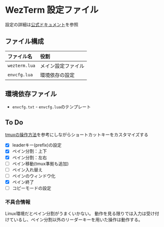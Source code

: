 # WezTerm 設定ファイル

設定の詳細は[公式ドキュメント](https://wezfurlong.org/wezterm/config/files.html)を参照

## ファイル構成

| ファイル名 | 役割 |
| :-- | :-- |
| `wezterm.lua` | メイン設定ファイル |
| `envcfg.lua` | 環境依存の設定 |

## 環境依存ファイル

* `envcfg.txt` - `envcfg.lua`のテンプレート

## To Do

[tmuxの操作方法](https://www.tohoho-web.com/ex/tmux.html#run-exit)を参考にしながらショートカットキーをカスタマイズする

* [x] leaderキー(prefix)の設定
* [x] ペイン分割：上下
* [x] ペイン分割：左右
* [ ] ペイン移動(tmux準拠も追加)
* [ ] ペイン入れ替え
* [ ] ペインのウィンドウ化
* [x] ペイン終了
* [ ] コピーモードの設定

### 不具合情報

Linux環境だとペイン分割がうまくいかない。
動作を見る限りでは入力は受け付けているし、ペイン分割以外のリーダーキーを用いた操作は動作する。
